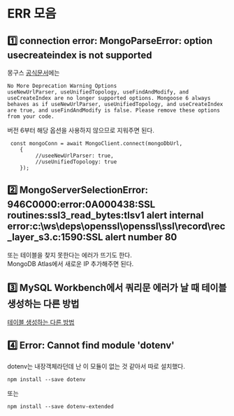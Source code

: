 # ERR 모음
## 1️⃣ connection error: MongoParseError: option usecreateindex is not supported

몽구스 <a href="https://mongodb.github.io/node-mongodb-native/3.3/reference/unified-topology/">공식문서</a>에는
```
No More Deprecation Warning Options
useNewUrlParser, useUnifiedTopology, useFindAndModify, and useCreateIndex are no longer supported options. Mongoose 6 always behaves as if useNewUrlParser, useUnifiedTopology, and useCreateIndex are true, and useFindAndModify is false. Please remove these options from your code.
```
버전 6부터 해당 옵션을 사용하지 않으므로 지워주면 된다.
```
 const mongoConn = await MongoClient.connect(mongoDbUrl,
    {
         //useeNewUrlParser: true,
         //useUnifiedTopology: true
    });

```

## 2️⃣ MongoServerSelectionError: 946C0000:error:0A000438:SSL routines:ssl3_read_bytes:tlsv1 alert internal error:c:\ws\deps\openssl\openssl\ssl\record\rec_layer_s3.c:1590:SSL alert number 80

또는 테이블을 찾지 못한다는 에러가 뜨기도 한다.<br>
MongoDB Atlas에서 새로운 IP 추가해주면 된다.


## 3️⃣ MySQL Workbench에서 쿼리문 에러가 날 때 테이블 생성하는 다른 방법
<a href="https://pinetreeday.tistory.com/145">테이블 생성하는 다른 방법</a>


## 4️⃣ Error: Cannot find module 'dotenv'
dotenv는 내장객체라던데 난 이 모듈이 없는 것 같아서 따로 설치했다.
```
npm install --save dotenv 
```
또는
```
npm install --save dotenv-extended
```
